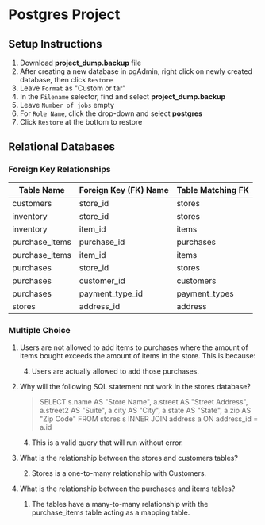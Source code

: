 # Postgres Project

## Setup Instructions

1. Download **project_dump.backup** file
2. After creating a new database in pgAdmin, right click on newly created database, then click `Restore`
3. Leave `Format` as "Custom or tar"
4. In the `Filename` selector, find and select **project_dump.backup**
5. Leave `Number of jobs` empty
6. For `Role Name`, click the drop-down and select **postgres**
7. Click `Restore` at the bottom to restore

## Relational Databases

### Foreign Key Relationships

| Table Name     | Foreign Key (FK) Name | Table Matching FK |
| -------------- | --------------------- | ----------------- |
| customers      | store_id              | stores            |
| inventory      | store_id              | stores            |
| inventory      | item_id               | items             |
| purchase_items | purchase_id           | purchases         |
| purchase_items | item_id               | items             |
| purchases      | store_id              | stores            |
| purchases      | customer_id           | customers         |
| purchases      | payment_type_id       | payment_types     |
| stores         | address_id            | address           |

### Multiple Choice

1. Users are not allowed to add items to purchases where the amount of items bought exceeds the amount of items in the store. This is because:

   4. Users are actually allowed to add those purchases.

2. Why will the following SQL statement not work in the stores database?

   > SELECT s.name AS "Store Name", a.street AS "Street Address", a.street2 AS "Suite", a.city AS "City", a.state AS "State", a.zip AS "Zip Code"
   > FROM stores s
   > INNER JOIN address a
   > ON address_id = a.id

   4. This is a valid query that will run without error.

3. What is the relationship between the stores and customers tables?

   2. Stores is a one-to-many relationship with Customers.

4. What is the relationship between the purchases and items tables?
   1. The tables have a many-to-many relationship with the purchase_items table acting as a mapping table.
